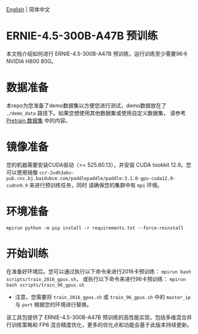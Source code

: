 [English](README.md) | 简体中文

# ERNIE-4.5-300B-A47B 预训练
本文档介绍如何进行 ERNIE-4.5-300B-A47B 预训练，运行训练至少需要96卡NVIDIA H800 80G。

# 数据准备
本repo为您准备了demo数据集以方便您进行测试，demo数据放在了 `./demo_data` 路径下。如果您想使用其他数据集或使用自定义数据集，
请参考 [Pretrain 数据集](https://paddlenlp.readthedocs.io/zh/latest/llm/dataset.html) 中的内容。

# 镜像准备
您的机器需要安装CUDA驱动（>= 525.60.13），并安装 CUDA tookkit 12.9。您可以使用镜像 `ccr-2vdh3abv-pub.cnc.bj.baidubce.com/paddlepaddle/paddle:3.1.0-gpu-cuda12.9-cudnn9.9` 来进行预训练任务，同时
请确保您的集群中有 `mpi` 环境。

# 环境准备
`mpirun python -m pip install -r requirements.txt --force-reinstall`

# 开始训练
在准备好环境后。您可以通过执行以下命令来进行2016卡预训练：
`mpirun bash scripts/train_2016_gpus.sh`，
或执行以下命令来进行96卡预训练：
`mpirun bash scripts/train_96_gpus.sh`

- 注意，您需要将 `train_2016_gpus.sh` 或 `train_96_gpus.sh` 中的 `master_ip` 与 `port` 根据您的环境进行替换。

该工具包提供了 ERNIE-4.5-300B-A47B 预训练的高性能实现，包括多维混合并行训练策略和 FP8 混合精度优化，更多的优化点和功能会基于此版本持续更新。

